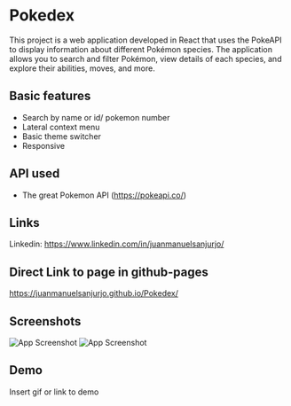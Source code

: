 
# Pokedex 

This project is a web application developed in React that uses the PokeAPI to display information about different Pokémon species. The application allows you to search and filter Pokémon, view details of each species, and explore their abilities, moves, and more.
## Basic features

- Search by name or id/ pokemon number
- Lateral context menu
- Basic theme switcher
- Responsive 


## API used

 - The great Pokemon API (https://pokeapi.co/)


## Links

Linkedin: https://www.linkedin.com/in/juanmanuelsanjurjo/


## Direct Link to page in github-pages

https://juanmanuelsanjurjo.github.io/Pokedex/

## Screenshots

![App Screenshot]("./poke1.jpg")
![App Screenshot]("./poke2.jpg")



## Demo

Insert gif or link to demo

